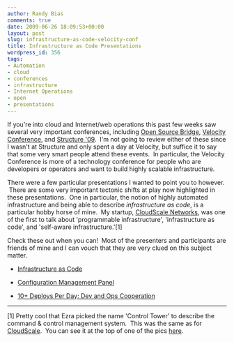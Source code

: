 ```yaml
---
author: Randy Bias
comments: true
date: 2009-06-26 18:09:53+00:00
layout: post
slug: infrastructure-as-code-velocity-conf
title: Infrastructure as Code Presentations
wordpress_id: 356
tags:
- Automation
- cloud
- conferences
- infrastructure
- Internet Operations
- open
- presentations
---
```


If you're into cloud and Internet/web operations this past few weeks saw several very important conferences, including [Open Source Bridge](http://opensourcebridge.org/), [Velocity Conference](http://en.oreilly.com/velocity2009), and [Structure '09](http://events.gigaom.com/structure/09/).  I'm not going to review either of these since I wasn't at Structure and only spent a day at Velocity, but suffice it to say that some very smart people attend these events.  In particular, the Velocity Conference is more of a technology conference for people who are developers or operators and want to build highly scalable infrastructure.

There were a few particular presentations I wanted to point you to however.  There are some very important tectonic shifts at play now highlighted in these presentations.  One in particular, the notion of highly automated infrastructure and being able to describe _infrastructure as code_, is a particular hobby horse of mine.  My startup, [CloudScale Networks](http://cloudscaling.com/cloudscale), was one of the first to talk about 'programmable infrastructure', 'infrastructure as code', and 'self-aware infrastructure.'[1]

Check these out when you can!  Most of the presenters and participants are friends of mine and I can vouch that they are very clued on this subject matter.



	
  * [Infrastructure as Code](http://velocityconference.blip.tv/file/2285124/)

	
  * [Configuration Management Panel](http://osbridge.blip.tv/file/2278426/)

	
  * [10+ Deploys Per Day: Dev and Ops Cooperation](http://velocityconference.blip.tv/file/2284377/)




* * *

[1] Pretty cool that Ezra picked the name 'Control Tower' to describe the command & control management system.  This was the same as for [CloudScale](http://cloudscaling.com/cloudscale).  You can see it at the top of one of the pics [here](/assets/media/external/cs-snaps/cs-alpha-pic-provisioning.png).
